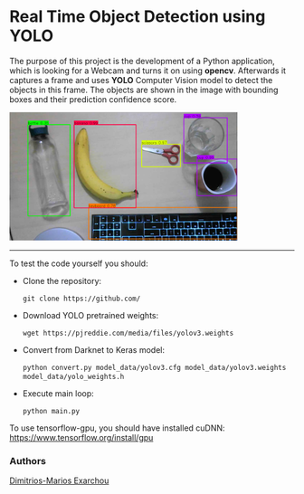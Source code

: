 # Real Time Object Detection using YOLO



The purpose of this project is the development of a Python application, which is looking for a Webcam and turns it on using **opencv**. Afterwards it captures a frame and uses **YOLO** Computer Vision model to detect the objects in this frame. The objects are shown in the image with bounding boxes and their prediction confidence score.





<p allign = "center">
    <img src="images/obj_det.png" width=80% />
</p>



----



To test the code yourself you should:



- Clone the repository: 

  ```git clone https://github.com/pythonlessons/YOLOv3-object-detection-tutorial.git
  git clone https://github.com/
  ```

- Download YOLO pretrained weights:

  ```
  wget https://pjreddie.com/media/files/yolov3.weights
  ```

- Convert from Darknet to Keras model:

  ```
  python convert.py model_data/yolov3.cfg model_data/yolov3.weights model_data/yolo_weights.h
  ```

- Execute main loop:

  ```
  python main.py
  ```

  

To use tensorflow-gpu, you should have installed cuDNN: https://www.tensorflow.org/install/gpu



### Authors

[Dimitrios-Marios Exarchou](https://github.com/exarchou) 